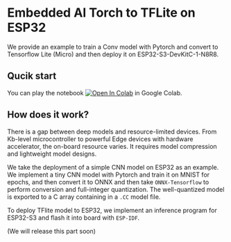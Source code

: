 Embedded AI Torch to TFLite on ESP32
===

We provide an example to train a Conv model with Pytorch 
and convert to Tensorflow Lite (Micro) and then deploy it
on ESP32-S3-DevKitC-1-N8R8.

## Qucik start
You can play the notebook 
[![Open In Colab](https://colab.research.google.com/assets/colab-badge.svg)](https://colab.research.google.com/github/nanguoyu/Embedded-AI-Torch-to-TFLite-on-ESP32/)
in Google Colab.

## How does it work?

There is a gap between deep models and resource-limited devices.
From Kb-level microcontroller to powerful Edge devices 
with hardware accelerator, the on-board resource varies.
It requires model compression and lightweight model 
designs.

We take the deployment of a simple CNN model on ESP32
as an example. We implement a tiny CNN model with Pytorch
and train it on MNIST for epochs, and then convert it to 
ONNX and then take `ONNX-Tensorflow` to perform conversion 
and full-integer quantization. The well-quantized model 
is exported to a C array containing in a `.CC` model file.

To deploy TFlite model to ESP32, we implement an inference 
program for ESP32-S3 and flash it into board with 
`ESP-IDF`. 

(We will release this part soon)

